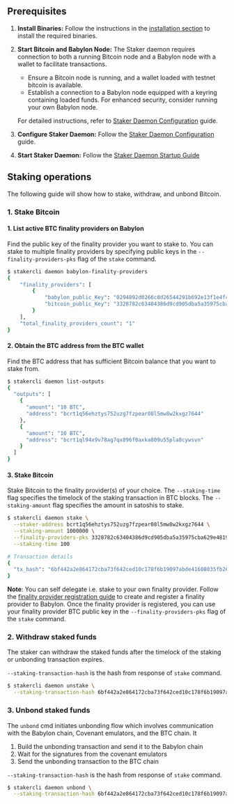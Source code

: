 ## Prerequisites

1. **Install Binaries:**
   Follow the instructions in
   the [installation section](../../README.md#2-installation) to install the required
   binaries.

2. **Start Bitcoin and Babylon Node:**
   The Staker daemon requires connection to both a running Bitcoin node and a Babylon
   node with a wallet to facilitate transactions.

    - Ensure a Bitcoin node is running, and a wallet loaded with testnet bitcoin is
      available.
    - Establish a connection to a Babylon node equipped with a keyring containing
      loaded funds. For enhanced security, consider running your own Babylon node.

   For detailed instructions, refer
   to [Staker Daemon Configuration](stakerd/stakerd-config.md#2-start-bitcoin-node-with-wallet)
   guide.

3. **Configure Staker Daemon:**
   Follow the [Staker Daemon Configuration](stakerd/stakerd-config.md) guide.

4. **Start Staker Daemon:**
   Follow the [Staker Daemon Startup Guide](stakerd/stakerd-startup-guide.md)

## Staking operations

The following guide will show how to stake, withdraw, and unbond Bitcoin.

### 1. Stake Bitcoin

#### 1. List active BTC finality providers on Babylon

Find the public key of the finality provider you want to stake to. You can stake to multiple
finality providers by specifying public keys in the `--finality-providers-pks` flag of the `stake`
command.

```bash
$ stakercli daemon babylon-finality-providers
{
    "finality_providers": [
        {
            "babylon_public_Key": "0294092d0266c8d26544291b692e13f1e4fcba7829c5445ff99fcb3aefb23fe7cd",
            "bitcoin_public_Key": "3328782c63404386d9cd905dba5a35975cba629e48192cea4a348937e865d312"
        }
    ],
    "total_finality_providers_count": "1"
}
```

#### 2. Obtain the BTC address from the BTC wallet

Find the BTC address that has sufficient Bitcoin balance that you want to stake from.

```bash
$ stakercli daemon list-outputs
{
  "outputs": [
    {
      "amount": "10 BTC",
      "address": "bcrt1q56ehztys752uzg7fzpear08l5mw8w2kxgz7644"
    },
    {
      "amount": "10 BTC",
      "address": "bcrt1ql94x9v78ag7qx896f0axka809u55pla8cywsvn"
    }
  ]
}
```

#### 3. Stake Bitcoin

Stake Bitcoin to the finality provider(s) of your choice. The `--staking-time` flag specifies
the timelock of the staking transaction in BTC blocks. The `--staking-amount`
flag specifies the amount in satoshis to stake.

```bash
$ stakercli daemon stake \
  --staker-address bcrt1q56ehztys752uzg7fzpear08l5mw8w2kxgz7644 \
  --staking-amount 1000000 \
  --finality-providers-pks 3328782c63404386d9cd905dba5a35975cba629e48192cea4a348937e865d312 \
  --staking-time 100

# Transaction details
{
  "tx_hash": "6bf442a2e864172cba73f642ced10c178f6b19097abde41608035fb26a601b10"
}
```

**Note**: You can self delegate i.e. stake to your own finality provider. Follow
the [finality provider registration guide](https://github.com/babylonchain/finality-provider/blob/dev/docs/finality-provider.md#4-create-and-register-a-finality-provider)
to create and register a finality provider to Babylon. Once the finality provider is registered, you
can use your finality provider BTC public key in the `--finality-providers-pks` flag of the `stake`
command.

### 2. Withdraw staked funds

The staker can withdraw the staked funds after the timelock of the staking or
unbonding transaction expires.

`--staking-transaction-hash` is the hash from response of `stake` command.

```bash
$ stakercli daemon unstake \
  --staking-transaction-hash 6bf442a2e864172cba73f642ced10c178f6b19097abde41608035fb26a601b10
```

### 3. Unbond staked funds

The `unbond` cmd initiates unbonding flow which involves communication with the
Babylon chain, Covenant emulators, and the BTC chain. It

1. Build the unbonding transaction and send it to the Babylon chain
2. Wait for the signatures from the covenant emulators
3. Send the unbonding transaction to the BTC chain

`--staking-transaction-hash` is the hash from response of `stake` command.

```bash
$ stakercli daemon unbond \
  --staking-transaction-hash 6bf442a2e864172cba73f642ced10c178f6b19097abde41608035fb26a601b10
```
